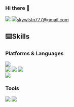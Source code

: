 ### Hi there 👋
<a href="https://romanc3.tistory.com/" target="_blank"><img src="https://img.shields.io/badge/Tistory-232F3E?style=flat-square&logo=Tistory&logoColor=000000"/></a> <img src="https://img.shields.io/badge/Gmail-#EA4335?style=flat-square&logo=Gmail&logoColor=#EA4335"/>skywlstn777@gmail.com</a>

<!--
**frontLine-kim/frontLine-kim** is a ✨ _special_ ✨ repository because its `README.md` (this file) appears on your GitHub profile.

Here are some ideas to get you started:

- 🔭 I’m currently working on ...
- 🌱 I’m currently learning ...
- 👯 I’m looking to collaborate on ...
- 🤔 I’m looking for help with ...
- 💬 Ask me about ...
- 📫 How to reach me: ...
- 😄 Pronouns: ...
- ⚡ Fun fact: ...
-->
## ⌨️Skills

### Platforms & Languages
<img src="https://img.shields.io/badge/Linux-FCC624?style=flat-square&logo=Linux&logoColor=white"/> <br> <img src="https://img.shields.io/badge/Spring-6DB33F?style=flat-square&logo=Spring&logoColor=white"/> <img src="https://img.shields.io/badge/Spring Boot-6DB33F?style=flat-square&logo=Spring Boot&logoColor=white"/> <img src="https://img.shields.io/badge/MySQL-4479A1?style=flat-square&logo=MySQL&logoColor=white"/> <br> <img src="https://img.shields.io/badge/Java-FCC624?style=flat-square&logo=Java&logoColor=white"/>

### Tools
<img src="https://img.shields.io/badge/Amazon AWS-232F3E?style=flat-square&logo=Amazon AWS&logoColor=white"/> <img src="https://img.shields.io/badge/Amazon EC2-FF9900?style=flat-square&logo=Amazon EC&logoColor=white"/>
